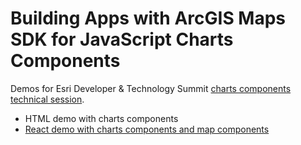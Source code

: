 # Building Apps with ArcGIS Maps SDK for JavaScript Charts Components
 
Demos for Esri Developer & Technology Summit [charts components technical session](https://devtechsummit2025.esri.com/flow/esri/25epcdev/deveventportal/page/detailed-agenda/session/1730701004098001qJ5o). 

- HTML demo with charts components
- [React demo with charts components and map components](https://github.com/jimmychen97/2025-Building-Apps-with-ArcGIS-Maps-SDK-for-JavaScript-Charts-Components/tree/main/charts-components-with-map-components-react-demo)


